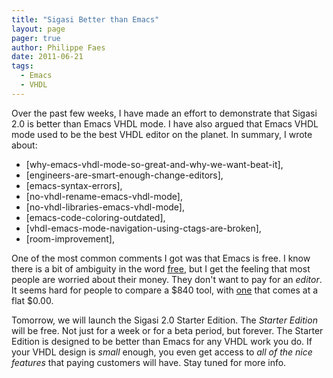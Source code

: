 ```yaml
---
title: "Sigasi Better than Emacs"
layout: page 
pager: true
author: Philippe Faes
date: 2011-06-21
tags: 
  - Emacs
  - VHDL
---
```

Over the past few weeks, I have made an effort to demonstrate that Sigasi 2.0 is better than Emacs VHDL mode. I have also argued that Emacs VHDL mode used to be the best VHDL editor on the planet. In summary, I wrote about:

* [why-emacs-vhdl-mode-so-great-and-why-we-want-beat-it],
* [engineers-are-smart-enough-change-editors],
* [emacs-syntax-errors],
* [no-vhdl-rename-emacs-vhdl-mode],
* [no-vhdl-libraries-emacs-vhdl-mode],
* [emacs-code-coloring-outdated],
* [vhdl-emacs-mode-navigation-using-ctags-are-broken],
* [room-improvement],

One of the most common comments I got was that Emacs is free. I know there is a bit of ambiguity in the word [free](http://en.wikipedia.org/wiki/Gratis_versus_libre), but I get the feeling that most people are worried about their money. They don't want to pay for an _editor_. It seems hard for people to compare a $840 tool, with [one](http://www.iis.ee.ethz.ch/~zimmi/emacs/vhdl-mode.html) that comes at a flat $0.00. 

Tomorrow, we will launch the Sigasi 2.0 Starter Edition. The _Starter Edition_ will be free. Not just for a week or for a beta period, but forever.
The Starter Edition is designed to be better than Emacs for any VHDL work you do. If your VHDL design is _small_ enough, you even get access to _all of the nice features_ that paying customers will have. Stay tuned for more info.
